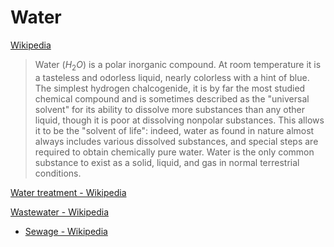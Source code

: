 # Water
[Wikipedia](https://en.wikipedia.org/wiki/Water)

> Water ($H_2O$) is a polar inorganic compound. At room temperature it is a tasteless and odorless liquid, nearly colorless with a hint of blue. The simplest hydrogen chalcogenide, it is by far the most studied chemical compound and is sometimes described as the "universal solvent" for its ability to dissolve more substances than any other liquid, though it is poor at dissolving nonpolar substances. This allows it to be the "solvent of life": indeed, water as found in nature almost always includes various dissolved substances, and special steps are required to obtain chemically pure water. Water is the only common substance to exist as a solid, liquid, and gas in normal terrestrial conditions.

[Water treatment - Wikipedia](https://en.wikipedia.org/wiki/Water_treatment)

[Wastewater - Wikipedia](https://en.wikipedia.org/wiki/Wastewater)
- [Sewage - Wikipedia](https://en.wikipedia.org/wiki/Sewage)
